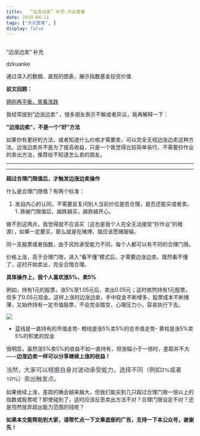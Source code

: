 ```yaml
---
title:   “边涨边卖” 补充-大众宽客
date: 2019-04-11
tags: ["大众宽客", ]
display: false
---
```



## 



“边涨边卖” 补充




dzkuanke




通过深入的数据、直观的图表，展示指数基金投资价值


**前文回顾：**

[拥抱再平衡，笑看涨跌](http://mp.weixin.qq.com/s?__biz=MzAwMTc1MDcwNw==&amp;mid=2648274033&amp;idx=1&amp;sn=376ada29ab4e2cfcc150ae79b328b031&amp;chksm=82f937adb58ebebb05018a0e009218336560519961a3df6f6ae3461e2f0d78b811b197b61ebc&amp;scene=21#wechat_redirect)



我经常提到“边涨边卖”&nbsp;，很多朋友表示不解或者异议，我再解释一下：



**“边涨边卖”，不是一个“好”方法**

如果你有更好的方法，或者知道什么价格才需要卖，可以完全无视边涨边卖这种方法。边涨边卖并不是为了提高收益，只是一个我觉得比较简单易行、不需要抄作业的卖出方法，推荐给不知道怎么卖的朋友。

****

****

**超过合理门限值后，才触发边涨边卖操作**



什么是合理门限值？有两个标准：
1. 发自内心的认同，不需要反复问别人当前价位是否合理，是否还能买或者卖。1. 跌破门限值后，越跌越买，越跌越开心。


做不到这两点，我觉得就不应该买（这也是我个人完全无法接受“抄作业”的根源），如果一定要买，那么就是在赌博，就应该愿赌服输。



同一支股票或者指数，由于风险承受能力不同，每个人都可以有不同的合理门限。



价格上涨<h-char unicode="ff0c" class="biaodian cjk bd-end bd-cop bd-hangable bd-jiya"><h-inner>，</h-inner></h-char>高于合理门限<h-char unicode="ff0c" class="biaodian cjk bd-end bd-cop bd-hangable bd-jiya"><h-inner>，进入“看不懂”模式后，才需要边涨边卖。既然看不懂了，这时开始卖出，完全合情合理。</h-inner></h-char>





<h-char unicode="ff0c" class="biaodian cjk bd-end bd-cop bd-hangable bd-jiya"><h-inner></h-inner></h-char>**具体操作上，我个人喜欢涨5%**<h-char unicode="3001" class="biaodian cjk bd-end bd-cop bd-hangable bd-jiya"><h-inner>**、**</h-inner></h-char>**卖5%**<h-char unicode="3002" class="biaodian cjk bd-end bd-cop bd-hangable bd-jiya"><h-inner></h-inner></h-char>



例如，持有1元的股票<h-char unicode="ff0c" class="biaodian cjk bd-end bd-cop bd-hangable bd-jiya"><h-inner>，</h-inner></h-char>涨5%至1.05元后<h-char unicode="ff0c" class="biaodian cjk bd-end bd-cop bd-hangable bd-jiya"><h-inner>，</h-inner></h-char>卖出0.05元<h-char unicode="ff1b" class="biaodian cjk bd-end bd-jiya">；</h-char>这时依然持有1元股票<h-char unicode="ff0c" class="biaodian cjk bd-end bd-cop bd-hangable bd-jiya"><h-inner>，</h-inner></h-char>但多了0.05元现金<h-char unicode="3002" class="biaodian cjk bd-end bd-cop bd-hangable bd-jiya"><h-inner>。</h-inner></h-char>这样上涨时边涨边卖<h-char unicode="ff0c" class="biaodian cjk bd-end bd-cop bd-hangable bd-jiya"><h-inner>，</h-inner></h-char>手中现金不断增多<h-char unicode="ff0c" class="biaodian cjk bd-end bd-cop bd-hangable bd-jiya"><h-inner>，</h-inner></h-char>股票成本不断摊薄<h-char unicode="ff0c" class="biaodian cjk bd-end bd-cop bd-hangable bd-jiya"><h-inner>，</h-inner></h-char>又始终持有一定市值股票<h-char unicode="ff0c" class="biaodian cjk bd-end bd-cop bd-hangable bd-jiya"><h-inner>，</h-inner></h-char>不会完全踏空<h-char unicode="ff0c" class="biaodian cjk bd-end bd-cop bd-hangable bd-jiya"><h-inner>，</h-inner></h-char>心理压力小<h-char unicode="ff0c" class="biaodian cjk bd-end bd-cop bd-hangable bd-jiya"><h-inner>，</h-inner></h-char>容易执行下去<h-char unicode="3002" class="biaodian cjk bd-end bd-cop bd-hangable bd-jiya"><h-inner>。</h-inner></h-char>

<h-char unicode="3002" class="biaodian cjk bd-end bd-cop bd-hangable bd-jiya"><h-inner></h-inner></h-char>

<h-char unicode="3002" class="biaodian cjk bd-end bd-cop bd-hangable bd-jiya"><h-inner><img class="ke_img" data-ratio="0.6448" src="https://mmbiz.qpic.cn/mmbiz_jpg/PKw3FQPmhIiaymxXmOicBHYnYjlt35HfP2Jicv0uoMfdDB3B9liciceK9XiatlfxUpDtIDSXqAiakQNSPlSBw3AVwKUWA/640?wx_fmt=jpeg" data-type="jpeg" data-w="625" style="white-space: normal;box-sizing: border-box;border-style: none;color: rgb(51, 53, 60);font-family: &quot;Biaodian Pro Sans GB&quot;, &quot;Helvetica Neue&quot;, Helvetica, Arial, &quot;pingfang sc&quot;, &quot;Hiragino Sans GB&quot;, &quot;Microsoft YaHei&quot;, 微软雅黑, STHeiti, SimSun, sans-serif;font-size: medium;text-align: start;"/></h-inner></h-char>
- 蓝线是一直持有的市值走势- 橙线是涨5%卖5%的<h-char unicode="201d" class="biaodian cjk bd-close bd-end punct">总市值</h-char>走势- 黄柱是涨5%卖5%时积累的现金


很明显<h-char unicode="ff0c" class="biaodian cjk bd-end bd-cop bd-hangable bd-jiya">，</h-char>虽然涨5%卖5%的收益不如一直持有<h-char unicode="ff0c" class="biaodian cjk bd-end bd-cop bd-hangable bd-jiya">，</h-char>但涨幅小于一倍时，差距并不大——<h-char unicode="3002" class="biaodian cjk bd-end bd-cop bd-hangable bd-jiya" style="color: rgb(51, 53, 60);font-family: &quot;Biaodian Pro Sans GB&quot;, &quot;Helvetica Neue&quot;, Helvetica, Arial, &quot;pingfang sc&quot;, &quot;Hiragino Sans GB&quot;, &quot;Microsoft YaHei&quot;, 微软雅黑, STHeiti, SimSun, sans-serif;font-size: medium;text-align: start;"></h-char>**边涨边卖一样可以分享继续上涨的收益！**

<h-char unicode="3002" class="biaodian cjk bd-end bd-cop bd-hangable bd-jiya" style="color: rgb(51, 53, 60);font-family: &quot;Biaodian Pro Sans GB&quot;, &quot;Helvetica Neue&quot;, Helvetica, Arial, &quot;pingfang sc&quot;, &quot;Hiragino Sans GB&quot;, &quot;Microsoft YaHei&quot;, 微软雅黑, STHeiti, SimSun, sans-serif;font-size: medium;text-align: start;"></h-char>

<h-char unicode="3002" class="biaodian cjk bd-end bd-cop bd-hangable bd-jiya" style="color: rgb(51, 53, 60);font-family: &quot;Biaodian Pro Sans GB&quot;, &quot;Helvetica Neue&quot;, Helvetica, Arial, &quot;pingfang sc&quot;, &quot;Hiragino Sans GB&quot;, &quot;Microsoft YaHei&quot;, 微软雅黑, STHeiti, SimSun, sans-serif;font-size: medium;text-align: start;">当然，大家可以根据自身对波动承受能力，选择不同（例如3%或者10%）卖出触发点。</h-char>

<h-char unicode="3002" class="biaodian cjk bd-end bd-cop bd-hangable bd-jiya" style="white-space: normal;"></h-char>



如果继续上涨，差距的确会越来越大<h-char unicode="ff0c" class="biaodian cjk bd-end bd-cop bd-hangable bd-jiya">，</h-char>但我们能买到几只超过合理门限一倍以上的指数或股票呢？即使碰到了，这时应该反思卖出方法不对？合理门限设定不对？还是坦然放弃超出能力范围的钱呢？





**如果本文能帮助到大家，请帮忙****点一下文章底部的广告****，支持一下本公众号，谢谢先！**